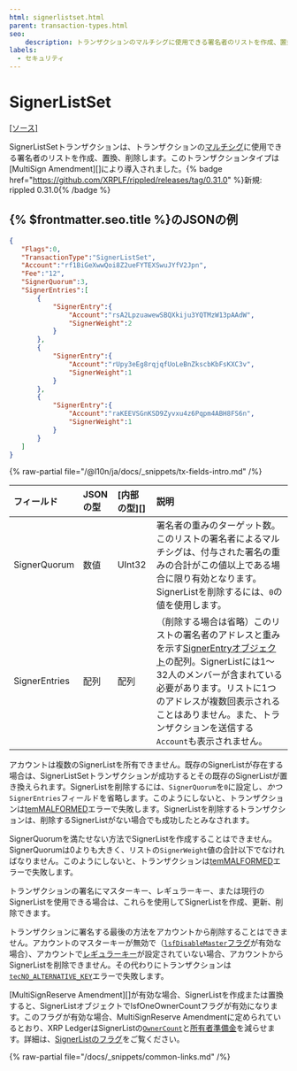 ```yaml
---
html: signerlistset.html
parent: transaction-types.html
seo:
    description: トランザクションのマルチシグに使用できる署名者のリストを作成、置換、削除します。
labels:
  - セキュリティ
---
```

# SignerListSet
[[ソース]](https://github.com/XRPLF/rippled/blob/1e01cd34f7a216092ed779f291b43324c167167a/src/xrpld/app/tx/detail/SetSignerList.cpp "Source")

SignerListSetトランザクションは、トランザクションの[マルチシグ](../../../../concepts/accounts/multi-signing.md)に使用できる署名者のリストを作成、置換、削除します。このトランザクションタイプは[MultiSign Amendment][]により導入されました。{% badge href="https://github.com/XRPLF/rippled/releases/tag/0.31.0" %}新規: rippled 0.31.0{% /badge %}

## {% $frontmatter.seo.title %}のJSONの例

```json
{
   "Flags":0,
   "TransactionType":"SignerListSet",
   "Account":"rf1BiGeXwwQoi8Z2ueFYTEXSwuJYfV2Jpn",
   "Fee":"12",
   "SignerQuorum":3,
   "SignerEntries":[
       {
           "SignerEntry":{
               "Account":"rsA2LpzuawewSBQXkiju3YQTMzW13pAAdW",
               "SignerWeight":2
           }
       },
       {
           "SignerEntry":{
               "Account":"rUpy3eEg8rqjqfUoLeBnZkscbKbFsKXC3v",
               "SignerWeight":1
           }
       },
       {
           "SignerEntry":{
               "Account":"raKEEVSGnKSD9Zyvxu4z6Pqpm4ABH8FS6n",
               "SignerWeight":1
           }
       }
   ]
}
```

{% raw-partial file="/@l10n/ja/docs/_snippets/tx-fields-intro.md" /%}
<!--{# fix md highlighting_ #}-->

| フィールド         | JSONの型 | [内部の型][] | 説明                  |
|:--------------|:----------|:------------------|:-----------------------------|
| SignerQuorum  | 数値    | UInt32            | 署名者の重みのターゲット数。このリストの署名者によるマルチシグは、付与された署名の重みの合計がこの値以上である場合に限り有効となります。SignerListを削除するには、`0`の値を使用します。 |
| SignerEntries | 配列     | 配列             | （削除する場合は省略）このリストの署名者のアドレスと重みを示す[SignerEntryオブジェクト](../../ledger-data/ledger-entry-types/signerlist.md#signerentryオブジェクト)の配列。SignerListには1～32人のメンバーが含まれている必要があります。リストに1つのアドレスが複数回表示されることはありません。また、トランザクションを送信する`Account`も表示されません。 |

アカウントは複数のSignerListを所有できません。既存のSignerListが存在する場合は、SignerListSetトランザクションが成功するとその既存のSignerListが置き換えられます。SignerListを削除するには、`SignerQuorum`を`0`に設定し、_かつ_`SignerEntries`フィールドを省略します。このようにしないと、トランザクションは[temMALFORMED](../transaction-results/tem-codes.md)エラーで失敗します。SignerListを削除するトランザクションは、削除するSignerListがない場合でも成功したとみなされます。

SignerQuorumを満たせない方法でSignerListを作成することはできません。SignerQuorumは0よりも大きく、リストの`SignerWeight`値の合計以下でなければなりません。このようにしないと、トランザクションは[temMALFORMED](../transaction-results/tem-codes.md)エラーで失敗します。

トランザクションの署名にマスターキー、レギュラーキー、または現行のSignerListを使用できる場合は、これらを使用してSignerListを作成、更新、削除できます。

トランザクションに署名する最後の方法をアカウントから削除することはできません。アカウントのマスターキーが無効で（[`lsfDisableMaster`フラグ](../../ledger-data/ledger-entry-types/accountroot.md#accountrootのフラグ)が有効な場合）、アカウントで[レギュラーキー](../../../../concepts/accounts/cryptographic-keys.md)が設定されていない場合、アカウントからSignerListを削除できません。その代わりにトランザクションは[`tecNO_ALTERNATIVE_KEY`](../transaction-results/tec-codes.md)エラーで失敗します。

[MultiSignReserve Amendment][]が有効な場合、SignerListを作成または置換すると、SignerListオブジェクトでlsfOneOwnerCountフラグが有効になります。このフラグが有効な場合、MultiSignReserve Amendmentに定められているとおり、XRP LedgerはSignerListの[`OwnerCount`](../../ledger-data/ledger-entry-types/accountroot.md#accountrootフィールド)と[所有者準備金](../../../../concepts/accounts/reserves.md#所有者準備金)を減らせます。詳細は、[SignerListのフラグ](../../ledger-data/ledger-entry-types/signerlist.md#signerlistのフラグ)をご覧ください。

{% raw-partial file="/docs/_snippets/common-links.md" /%}
